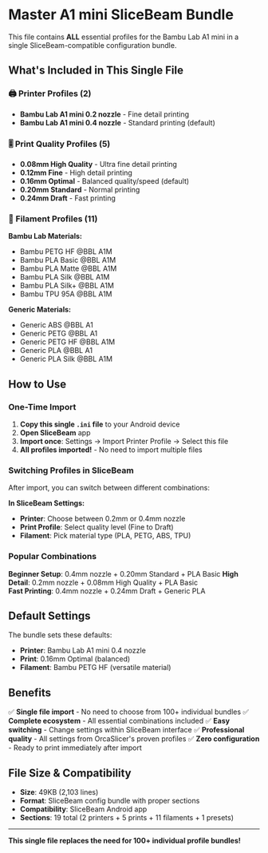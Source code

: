 # Master A1 mini SliceBeam Bundle

This file contains **ALL** essential profiles for the Bambu Lab A1 mini in a single SliceBeam-compatible configuration bundle.

## What's Included in This Single File

### 🖨️ Printer Profiles (2)
- **Bambu Lab A1 mini 0.2 nozzle** - Fine detail printing
- **Bambu Lab A1 mini 0.4 nozzle** - Standard printing (default)

### 🎚️ Print Quality Profiles (5)
- **0.08mm High Quality** - Ultra fine detail printing
- **0.12mm Fine** - High detail printing  
- **0.16mm Optimal** - Balanced quality/speed (default)
- **0.20mm Standard** - Normal printing
- **0.24mm Draft** - Fast printing

### 🧵 Filament Profiles (11)
**Bambu Lab Materials:**
- Bambu PETG HF @BBL A1M
- Bambu PLA Basic @BBL A1M
- Bambu PLA Matte @BBL A1M
- Bambu PLA Silk @BBL A1M
- Bambu PLA Silk+ @BBL A1M
- Bambu TPU 95A @BBL A1M

**Generic Materials:**
- Generic ABS @BBL A1
- Generic PETG @BBL A1
- Generic PETG HF @BBL A1M
- Generic PLA @BBL A1
- Generic PLA Silk @BBL A1M

## How to Use

### One-Time Import
1. **Copy this single `.ini` file** to your Android device
2. **Open SliceBeam** app
3. **Import once**: Settings → Import Printer Profile → Select this file
4. **All profiles imported!** - No need to import multiple files

### Switching Profiles in SliceBeam
After import, you can switch between different combinations:

**In SliceBeam Settings:**
- **Printer**: Choose between 0.2mm or 0.4mm nozzle
- **Print Profile**: Select quality level (Fine to Draft)
- **Filament**: Pick material type (PLA, PETG, ABS, TPU)

### Popular Combinations

**Beginner Setup**: 0.4mm nozzle + 0.20mm Standard + PLA Basic
**High Detail**: 0.2mm nozzle + 0.08mm High Quality + PLA Basic  
**Fast Printing**: 0.4mm nozzle + 0.24mm Draft + Generic PLA

## Default Settings

The bundle sets these defaults:
- **Printer**: Bambu Lab A1 mini 0.4 nozzle
- **Print**: 0.16mm Optimal (balanced)
- **Filament**: Bambu PETG HF (versatile material)

## Benefits

✅ **Single file import** - No need to choose from 100+ individual bundles
✅ **Complete ecosystem** - All essential combinations included
✅ **Easy switching** - Change settings within SliceBeam interface
✅ **Professional quality** - All settings from OrcaSlicer's proven profiles
✅ **Zero configuration** - Ready to print immediately after import

## File Size & Compatibility

- **Size**: 49KB (2,103 lines)
- **Format**: SliceBeam config bundle with proper sections
- **Compatibility**: SliceBeam Android app
- **Sections**: 19 total (2 printers + 5 prints + 11 filaments + 1 presets)

---

**This single file replaces the need for 100+ individual profile bundles!**